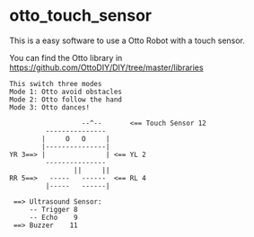# otto_touch_sensor
This is a easy software to use a Otto Robot with a touch sensor.

You can find the Otto library in https://github.com/OttoDIY/DIY/tree/master/libraries

	This switch three modes
	Mode 1: Otto avoid obstacles
	Mode 2: Otto follow the hand
	Mode 3: Otto dances!
	
               	      --^--       <== Touch Sensor 12
          	 --------------- 
        	|     O   O     |
	        |---------------|
	YR 3==> |               | <== YL 2
         	 --------------- 
            	    ||     ||
	RR 5==>   -----   ------  <== RL 4
 	         |-----   ------|

	 ==> Ultrasound Sensor:
	     -- Trigger 8
	     -- Echo    9
	 ==> Buzzer    11
